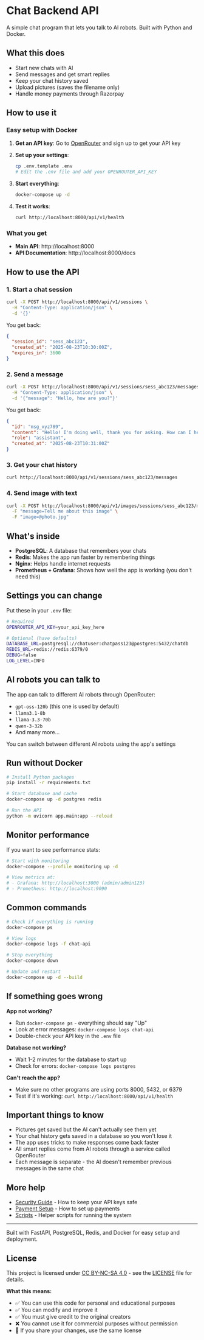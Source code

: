 # Chat Backend API

A simple chat program that lets you talk to AI robots. Built with Python and Docker.

## What this does

- Start new chats with AI
- Send messages and get smart replies
- Keep your chat history saved
- Upload pictures (saves the filename only)
- Handle money payments through Razorpay

## How to use it

### Easy setup with Docker

1. **Get an API key**: Go to [OpenRouter](https://openrouter.ai/) and sign up to get your API key

2. **Set up your settings**:
   ```bash
   cp .env.template .env
   # Edit the .env file and add your OPENROUTER_API_KEY
   ```

3. **Start everything**:
   ```bash
   docker-compose up -d
   ```

4. **Test it works**:
   ```bash
   curl http://localhost:8000/api/v1/health
   ```

### What you get

- **Main API**: http://localhost:8000
- **API Documentation**: http://localhost:8000/docs

## How to use the API

### 1. Start a chat session
```bash
curl -X POST http://localhost:8000/api/v1/sessions \
  -H "Content-Type: application/json" \
  -d '{}'
```

You get back:
```json
{
  "session_id": "sess_abc123",
  "created_at": "2025-08-23T10:30:00Z",
  "expires_in": 3600
}
```

### 2. Send a message
```bash
curl -X POST http://localhost:8000/api/v1/sessions/sess_abc123/messages \
  -H "Content-Type: application/json" \
  -d '{"message": "Hello, how are you?"}'
```

You get back:
```json
{
  "id": "msg_xyz789",
  "content": "Hello! I'm doing well, thank you for asking. How can I help you today?",
  "role": "assistant",
  "created_at": "2025-08-23T10:31:00Z"
}
```

### 3. Get your chat history
```bash
curl http://localhost:8000/api/v1/sessions/sess_abc123/messages
```

### 4. Send image with text
```bash
curl -X POST http://localhost:8000/api/v1/images/sessions/sess_abc123/messages \
  -F "message=Tell me about this image" \
  -F "image=@photo.jpg"
```

## What's inside

- **PostgreSQL**: A database that remembers your chats
- **Redis**: Makes the app run faster by remembering things
- **Nginx**: Helps handle internet requests
- **Prometheus + Grafana**: Shows how well the app is working (you don't need this)

## Settings you can change

Put these in your `.env` file:

```bash
# Required
OPENROUTER_API_KEY=your_api_key_here

# Optional (have defaults)
DATABASE_URL=postgresql://chatuser:chatpass123@postgres:5432/chatdb
REDIS_URL=redis://redis:6379/0
DEBUG=false
LOG_LEVEL=INFO
```

## AI robots you can talk to

The app can talk to different AI robots through OpenRouter:
- `gpt-oss-120b` (this one is used by default)
- `llama3.1-8b`
- `llama-3.3-70b`  
- `qwen-3-32b`
- And many more...

You can switch between different AI robots using the app's settings

## Run without Docker

```bash
# Install Python packages
pip install -r requirements.txt

# Start database and cache
docker-compose up -d postgres redis

# Run the API
python -m uvicorn app.main:app --reload
```

## Monitor performance

If you want to see performance stats:
```bash
# Start with monitoring
docker-compose --profile monitoring up -d

# View metrics at:
# - Grafana: http://localhost:3000 (admin/admin123)
# - Prometheus: http://localhost:9090
```

## Common commands

```bash
# Check if everything is running
docker-compose ps

# View logs
docker-compose logs -f chat-api

# Stop everything
docker-compose down

# Update and restart
docker-compose up -d --build
```

## If something goes wrong

**App not working?**
- Run `docker-compose ps` - everything should say "Up"
- Look at error messages: `docker-compose logs chat-api`
- Double-check your API key in the `.env` file

**Database not working?**
- Wait 1-2 minutes for the database to start up
- Check for errors: `docker-compose logs postgres`

**Can't reach the app?**
- Make sure no other programs are using ports 8000, 5432, or 6379
- Test if it's working: `curl http://localhost:8000/api/v1/health`

## Important things to know

- Pictures get saved but the AI can't actually see them yet
- Your chat history gets saved in a database so you won't lose it
- The app uses tricks to make responses come back faster
- All smart replies come from AI robots through a service called OpenRouter
- Each message is separate - the AI doesn't remember previous messages in the same chat

## More help

- [Security Guide](docs/SECURITY.md) - How to keep your API keys safe
- [Payment Setup](docs/RAZORPAY_WEBHOOK_SETUP.md) - How to set up payments
- [Scripts](scripts/) - Helper scripts for running the system

---

Built with FastAPI, PostgreSQL, Redis, and Docker for easy setup and deployment.

## License

This project is licensed under [CC BY-NC-SA 4.0](https://creativecommons.org/licenses/by-nc-sa/4.0/) - see the [LICENSE](LICENSE) file for details.

**What this means:**
- ✅ You can use this code for personal and educational purposes
- ✅ You can modify and improve it
- ✅ You must give credit to the original creators
- ❌ You cannot use it for commercial purposes without permission
- 📢 If you share your changes, use the same license